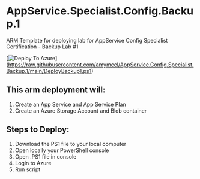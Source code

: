 # AppService.Specialist.Config.Backup.1
ARM Template for deploying lab for AppService Config Specialist Certification - Backup Lab #1

[![Deploy To Azure](https://aka.ms/deploytoazurebutton)]
(https://raw.githubusercontent.com/amymcel/AppService.Config.Specialist.Backup.1/main/DeployBackup1.ps1)

## This arm deployment will:

1. Create an App Service and App Service Plan
2. Create an Azure Storage Account and Blob container

## Steps to Deploy:
1. Download the PS1 file to your local computer
4. Open locally your PowerShell console
6. Open .PS1 file in console
7. Login to Azure
8. Run script
